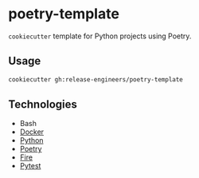 # poetry-template

`cookiecutter` template for Python projects using Poetry.

## Usage

```bash
cookiecutter gh:release-engineers/poetry-template
```

## Technologies

- Bash
- [Docker](https://www.docker.com/)
- [Python](https://www.python.org/)
- [Poetry](https://python-poetry.org/)
- [Fire](https://github.com/google/python-fire)
- [Pytest](https://pytest.org/)
